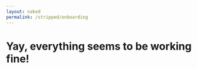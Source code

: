 ```yaml
---
layout: naked
permalink: /stripped/onboarding
---
```


<script src="https://ajax.googleapis.com/ajax/libs/jquery/2.1.3/jquery.min.js"></script>

<h1 id="fail" class="onboarding-fail" style="display:none">
Whoops, something went wrong.<br />
Have you activated &quot;Stripped&quot; in Safari Content Blockers?
</h1>

<h1 class="onboarding-success">
Yay, everything seems to be working fine!
</h1>

<script language="javascript">

$(document).ready(function() {
document.getElementById('fail').style.display = "block";
});

</script>
